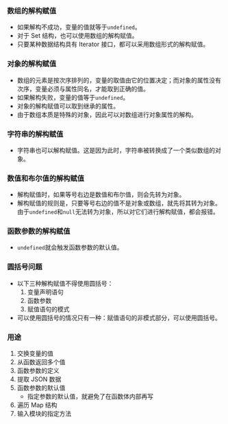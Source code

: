 ### 数组的解构赋值

- 如果解构不成功，变量的值就等于`undefined`。
- 对于 Set 结构，也可以使用数组的解构赋值。
- 只要某种数据结构具有 Iterator 接口，都可以采用数组形式的解构赋值。

### 对象的解构赋值

- 数组的元素是按次序排列的，变量的取值由它的位置决定；而对象的属性没有次序，变量必须与属性同名，才能取到正确的值。
- 如果解构失败，变量的值等于`undefined`。
- 对象的解构赋值可以取到继承的属性。
- 由于数组本质是特殊的对象，因此可以对数组进行对象属性的解构。

### 字符串的解构赋值

- 字符串也可以解构赋值。这是因为此时，字符串被转换成了一个类似数组的对象。

### 数值和布尔值的解构赋值

- 解构赋值时，如果等号右边是数值和布尔值，则会先转为对象。
- 解构赋值的规则是，只要等号右边的值不是对象或数组，就先将其转为对象。由于`undefined`和`null`无法转为对象，所以对它们进行解构赋值，都会报错。

### 函数参数的解构赋值

- `undefined`就会触发函数参数的默认值。

### 圆括号问题

- 以下三种解构赋值不得使用圆括号：
  1. 变量声明语句
  2. 函数参数
  3. 赋值语句的模式
- 可以使用圆括号的情况只有一种：赋值语句的非模式部分，可以使用圆括号。

### 用途

1. 交换变量的值
2. 从函数返回多个值
3. 函数参数的定义
4. 提取 JSON 数据
5. 函数参数的默认值
   - 指定参数的默认值，就避免了在函数体内部再写
6. 遍历 Map 结构
7. 输入模块的指定方法